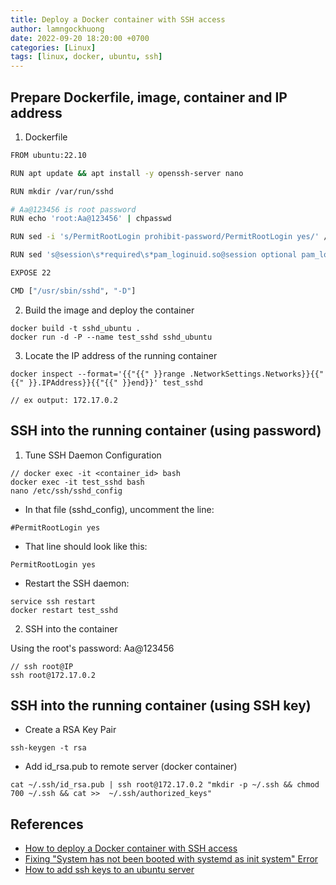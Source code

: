 ```yaml
---
title: Deploy a Docker container with SSH access
author: lamngockhuong
date: 2022-09-20 18:20:00 +0700
categories: [Linux]
tags: [linux, docker, ubuntu, ssh]
---
```


## Prepare Dockerfile, image, container and IP address

1. Dockerfile

```sh
FROM ubuntu:22.10

RUN apt update && apt install -y openssh-server nano

RUN mkdir /var/run/sshd

# Aa@123456 is root password
RUN echo 'root:Aa@123456' | chpasswd

RUN sed -i 's/PermitRootLogin prohibit-password/PermitRootLogin yes/' /etc/ssh/sshd_config

RUN sed 's@session\s*required\s*pam_loginuid.so@session optional pam_loginuid.so@g' -i /etc/pam.d/sshd

EXPOSE 22

CMD ["/usr/sbin/sshd", "-D"]
```

2. Build the image and deploy the container

```console
docker build -t sshd_ubuntu .
docker run -d -P --name test_sshd sshd_ubuntu
```

3. Locate the IP address of the running container

```console
docker inspect --format='{{"{{" }}range .NetworkSettings.Networks}}{{"{{" }}.IPAddress}}{{"{{" }}end}}' test_sshd

// ex output: 172.17.0.2
```

## SSH into the running container (using password)

1. Tune SSH Daemon Configuration

```console
// docker exec -it <container_id> bash
docker exec -it test_sshd bash
nano /etc/ssh/sshd_config
```

- In that file (sshd_config), uncomment the line:

```shell
#PermitRootLogin yes
```

- That line should look like this:

```shell
PermitRootLogin yes
```

- Restart the SSH daemon:

```console
service ssh restart
docker restart test_sshd
```

2. SSH into the container

Using the root's password: Aa@123456

```console
// ssh root@IP
ssh root@172.17.0.2
```

## SSH into the running container (using SSH key)

- Create a RSA Key Pair

```console
ssh-keygen -t rsa
```

- Add id_rsa.pub to remote server (docker container)

```console
cat ~/.ssh/id_rsa.pub | ssh root@172.17.0.2 "mkdir -p ~/.ssh && chmod 700 ~/.ssh && cat >>  ~/.ssh/authorized_keys"
```

## References

- [How to deploy a Docker container with SSH access](https://www.techrepublic.com/article/deploy-docker-container-ssh-access/)
- [Fixing "System has not been booted with systemd as init system" Error](https://linuxhandbook.com/system-has-not-been-booted-with-systemd/)
- [How to add ssh keys to an ubuntu server](https://medium.com/@williamkwao/how-to-add-ssh-keys-to-an-ubuntu-server-6a3a5b1bee26)
